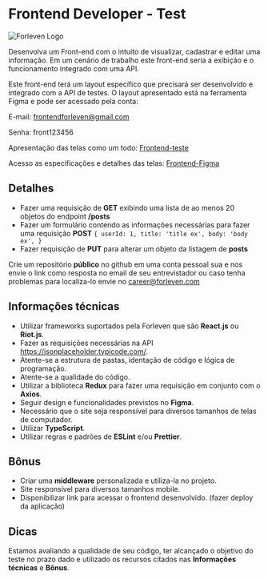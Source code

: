 # Frontend Developer - Test
![Forleven Logo](https://site.forleven.com/img/logotipo_green.png)

Desenvolva um Front-end com o intuíto de visualizar, cadastrar e editar uma informação. Em um cenário de trabalho este front-end seria a exibição e o funcionamento integrado com uma API.

Este front-end terá um layout específico que precisará ser desenvolvido e integrado com a API de testes. O layout apresentado está na ferramenta Figma e pode ser acessado pela conta:

E-mail: frontendforleven@gmail.com

Senha: front123456

Apresentação das telas como um todo: [Frontend-teste](https://www.figma.com/proto/Zt4nkU1FywELcrOmYy2VmN/Untitled?node-id=22%3A20&scaling=min-zoom)

Acesso as especificações e detalhes das telas: [Frontend-Figma](https://www.figma.com/file/Zt4nkU1FywELcrOmYy2VmN/Untitled?node-id=22%3A746)

## Detalhes ##

- Fazer uma requisição de **GET** exibindo uma lista de ao menos 20 objetos do endpoint **/posts**
- Fazer um formulário contendo as informações necessárias para fazer uma requisição **POST** 
`{
    userId: 1,
    title: 'title ex',
    body: 'body ex',
}`
- Fazer requisição de **PUT** para alterar um objeto da listagem de **posts**

Crie um repositório **público** no github em uma conta pessoal sua e nos envie o link como resposta no email de seu entrevistador ou caso tenha problemas para localiza-lo envie no career@forleven.com

## Informações técnicas ##
- Utilizar frameworks suportados pela Forleven que são **React.js** ou **Riot.js**.
- Fazer as requisições necessárias na API https://jsonplaceholder.typicode.com/.
- Atente-se a estrutura de pastas, identação de código e lógica de programação.
- Atente-se a qualidade do código.
- Utilizar a biblioteca **Redux** para fazer uma requisição em conjunto com o **Axios**.
- Seguir design e funcionalidades previstos no **Figma**.
- Necessário que o site seja responsível para diversos tamanhos de telas de computador.
- Utilizar **TypeScript**.
- Utilizar regras e padrões de **ESLint** e/ou **Prettier**.
## Bônus ##
- Criar uma **middleware** personalizada e utiliza-la no projeto.
- Site responsível para diversos tamanhos mobile.
- Disponibilizar link para acessar o frontend desenvolvido. (fazer deploy da aplicação)

## Dicas ##
Estamos avaliando a qualidade de seu código, ter alcançado o objetivo do teste no prazo dado e utilizado os recursos citados nas **Informações técnicas** e **Bônus**.